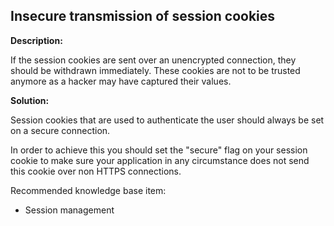 
Insecure transmission of session cookies
-------

**Description:**

If the session cookies are sent over an unencrypted connection, 
they should be withdrawn immediately. 
These cookies are not to be trusted anymore as a hacker may have captured their values.


**Solution:**

Session cookies that are used to authenticate the user should always be set on a 
secure connection. 

In order to achieve this you should set the "secure" flag on your session cookie
to make sure your application in any circumstance does not send this cookie over non
HTTPS connections. 
	
Recommended knowledge base item:
- Session management